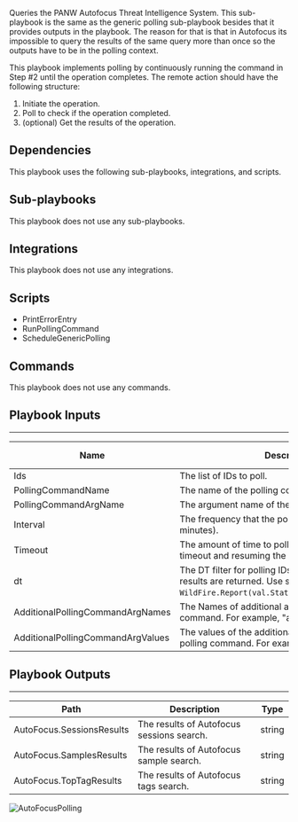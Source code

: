 Queries the PANW Autofocus Threat Intelligence System. This sub-playbook is the same as the generic polling sub-playbook besides that it provides outputs in the playbook. The reason for that is that in Autofocus its impossible to query the results of the same query more than once so the outputs have to be in the polling context.

This playbook implements polling by continuously running the command in Step #2 until the operation completes.
The remote action should have the following structure:

1. Initiate the operation.
2. Poll to check if the operation completed.
3. (optional) Get the results of the operation.

## Dependencies
This playbook uses the following sub-playbooks, integrations, and scripts.

## Sub-playbooks
This playbook does not use any sub-playbooks.

## Integrations
This playbook does not use any integrations.

## Scripts
* PrintErrorEntry
* RunPollingCommand
* ScheduleGenericPolling

## Commands
This playbook does not use any commands.

## Playbook Inputs
---

| **Name** | **Description** | **Default Value** | **Required** |
| --- | --- | --- | --- | 
| Ids | The list of IDs to poll. | - | Required |
| PollingCommandName | The name of the polling command to run. | - | Required |
| PollingCommandArgName | The argument name of the polling command. | ids | Required |
| Interval | The frequency that the polling command will run (in minutes). | 1 | Required |
| Timeout | The amount of time to poll before declaring a timeout and resuming the playbook (in minutes). | 10 | Required |
| dt | The DT filter for polling IDs. Polling will stop when no results are returned. Use single quotes. For example, `WildFire.Report(val.Status!==''Success'').SHA256`. | - |Required |
| AdditionalPollingCommandArgNames | The Names of additional arguments for the polling command. For example, "arg1,arg2,...". | - | Optional |
| AdditionalPollingCommandArgValues | The values of the additional arguments for the polling command. For example, "value1,value2,...". | - | Optional |

## Playbook Outputs
---

| **Path** | **Description** | **Type** |
| --- | --- | --- |
| AutoFocus.SessionsResults | The results of Autofocus sessions search. | string |
| AutoFocus.SamplesResults | The results of Autofocus sample search. | string |
| AutoFocus.TopTagResults | The results of Autofocus tags search. | string |

<!-- Playbook PNG image comes here -->
![AutoFocusPolling](https://github.com/demisto/content/blob/77dfca704d8ac34940713c1737f89b07a5fc2b9d/images/playbooks/AutoFocusPolling.png)
